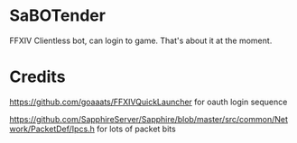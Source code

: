 # SaBOTender
 FFXIV Clientless bot, can login to game. That's about it at the moment.
# Credits
https://github.com/goaaats/FFXIVQuickLauncher for oauth login sequence

https://github.com/SapphireServer/Sapphire/blob/master/src/common/Network/PacketDef/Ipcs.h for lots of packet bits
